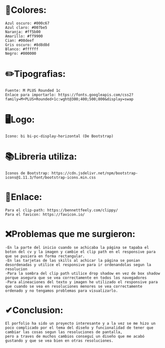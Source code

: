 # 🎨Colores: 
    Azul oscuro: #000c67
    Azul claro: #007be5
    Naranja: #ff5b00
    Amarillo: #ff9900
    Cian: #00deef
    Gris oscuro: #8d8d8d
    Blanco: #ffffff
    Negro: #000000

# ✏️​Tipografias:
    Fuente: M PLUS Rounded 1c
    Enlace para importarlo: https://fonts.googleapis.com/css2?family=M+PLUS+Rounded+1c:wght@300;400;500;800&display=swap

# 🖥️​Logo: 
    Icono: bi bi-pc-display-horizontal (De Bootstrap)

# 📚Libreria utiliza:
    Iconos de Bootstrap: https://cdn.jsdelivr.net/npm/bootstrap-icons@1.11.3/font/bootstrap-icons.min.css

# ​🔎​Enlace:
    Para el clip-path: https://bennettfeely.com/clippy/
    Para el favicon: https://favicon.io/

# ❌Problemas que me surgieron:
    -En la parte del inicio cuando se achicaba la página se tapaba el boton del cv y la imagen y cambie el clip path en el responsive para que se pusiera en forma rectangular.
    -En las tarjetas de las skills al achicar la página se ponian desordenadas y utilice el responsive para ir ordenandolas segun la resolucion
    -Para la sombra del clip path utilice drop shadow en vez de box shadow porque asegura que se vea correctamente en todos los navegadores
    -Para alineaciones del texto y imagen he utilizado el responsive para que cuando se vea en resoluciones menores se vea correctamente ordenado y no tengamos problemas para visualizarlo.

# ✔Conclusion: 
    El porfolio ha sido un proyecto interesante y a la vez se me hizo un poco complicado por el tema del diseño y funcionalidad de tener que cambiar las cosas segun las resoluciones de pantalla,
    pero a traves de muchos cambios conseguí un diseño que me acabó gustando y que se vea bien en otras resoluciones.